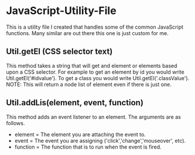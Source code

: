 # JavaScript-Utility-File
This is a utility file I created that handles some of the common JavaScript functions.  Many similar are out there this one is just custom for me.

## Util.getEl (CSS selector text)
This method takes a string that will get and element or elements based upon a CSS selector.  For example to get an element by id you would write Util.getEl('#idvalue').  To get a class you would write Util.getEl('.classValue').  NOTE: This will return a node list of element even if there is just one.

## Util.addLis(element, event, function)
This method adds an event listener to an element.  The arguments are as follows.

* element = The element you are attaching the event to.
* event = The event you are assigning ('click','change','mouseover', etc).
* function = The function that is to run when the event is fired.

